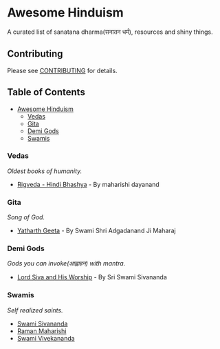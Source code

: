 # Awesome Hinduism

A curated list of sanatana dharma(सनातन धर्म), resources and shiny things.

## Contributing
Please see [CONTRIBUTING](https://github.com/gopalindians/awesome-hinduism/blob/master/CONTRIBUTING.md) for details.

## Table of Contents
- [Awesome Hinduism](#awesome-hinduism)
   - [Vedas](#vedas)  
   - [Gita](#gita)  
   - [Demi Gods](#demi-gods)
   - [Swamis](#swamis)

### Vedas
*Oldest books of humanity.*
   * [Rigveda - Hindi Bhashya](http://elibrary.thearyasamaj.org/elib/book/eLb_316) - By maharishi dayanand
   
### Gita
*Song of God.*
   * [Yatharth Geeta](https://yatharthgeeta.com) - By Swami Shri Adgadanand Ji Maharaj   
  

### Demi Gods
*Gods you can invoke(आह्वाहन) with mantra.*
   * [Lord Siva and His Worship](http://www.dlshq.org/download/lordsiva.htm) - By Sri Swami Sivananda
   
### Swamis
*Self realized saints.*
   * [Swami Sivananda](https://www.sivananda.org/teachings/swami-sivananda.html)   
   * [Raman Maharishi](https://www.sriramanamaharshi.org)
   * [Swami Vivekananda](https://belurmath.org/swami-vivekananda/)